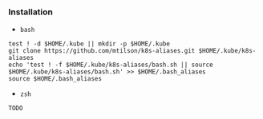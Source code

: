 ### Installation

* `bash`
```
test ! -d $HOME/.kube || mkdir -p $HOME/.kube
git clone https://github.com/mtilson/k8s-aliases.git $HOME/.kube/k8s-aliases
echo 'test ! -f $HOME/.kube/k8s-aliases/bash.sh || source $HOME/.kube/k8s-aliases/bash.sh' >> $HOME/.bash_aliases
source $HOME/.bash_aliases
```
* `zsh`
```
TODO
```
